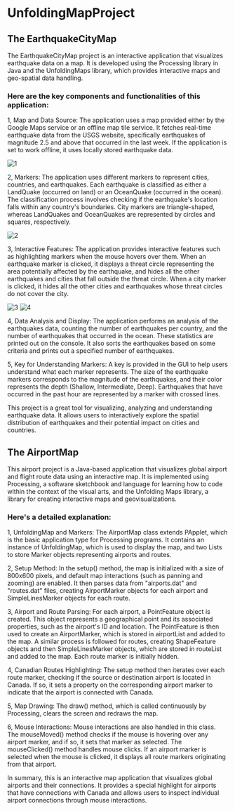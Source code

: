 # UnfoldingMapProject

## The EarthquakeCityMap

The EarthquakeCityMap project is an interactive application that visualizes earthquake data on a map. It is developed using the Processing library in Java and the UnfoldingMaps library, which provides interactive maps and geo-spatial data handling.

### Here are the key components and functionalities of this application:

1, Map and Data Source: The application uses a map provided either by the Google Maps service or an offline map tile service. It fetches real-time earthquake data from the USGS website, specifically earthquakes of magnitude 2.5 and above that occurred in the last week. If the application is set to work offline, it uses locally stored earthquake data.

![1](https://github.com/Lenore8963/UnfoldingMapProject/assets/118407314/e4aab225-4cde-425d-aada-6729baa54cf9)

2, Markers: The application uses different markers to represent cities, countries, and earthquakes. Each earthquake is classified as either a LandQuake (occurred on land) or an OceanQuake (occurred in the ocean). The classification process involves checking if the earthquake's location falls within any country's boundaries. City markers are triangle-shaped, whereas LandQuakes and OceanQuakes are represented by circles and squares, respectively.

![2](https://github.com/Lenore8963/UnfoldingMapProject/assets/118407314/c758b783-f8a6-48d9-85cc-58f663cc89b4)

3, Interactive Features: The application provides interactive features such as highlighting markers when the mouse hovers over them. When an earthquake marker is clicked, it displays a threat circle representing the area potentially affected by the earthquake, and hides all the other earthquakes and cities that fall outside the threat circle. When a city marker is clicked, it hides all the other cities and earthquakes whose threat circles do not cover the city.

![3](https://github.com/Lenore8963/UnfoldingMapProject/assets/118407314/18e4a947-1b8c-4a56-9db5-69d1fe3e2fa9)
![4](https://github.com/Lenore8963/UnfoldingMapProject/assets/118407314/64359701-47b4-48b6-9607-ce7415415427)

4, Data Analysis and Display: The application performs an analysis of the earthquakes data, counting the number of earthquakes per country, and the number of earthquakes that occurred in the ocean. These statistics are printed out on the console. It also sorts the earthquakes based on some criteria and prints out a specified number of earthquakes.

5, Key for Understanding Markers: A key is provided in the GUI to help users understand what each marker represents. The size of the earthquake markers corresponds to the magnitude of the earthquakes, and their color represents the depth (Shallow, Intermediate, Deep). Earthquakes that have occurred in the past hour are represented by a marker with crossed lines.

This project is a great tool for visualizing, analyzing and understanding earthquake data. It allows users to interactively explore the spatial distribution of earthquakes and their potential impact on cities and countries.

## The AirportMap 

This airport project is a Java-based application that visualizes global airport and flight route data using an interactive map. It is implemented using Processing, a software sketchbook and language for learning how to code within the context of the visual arts, and the Unfolding Maps library, a library for creating interactive maps and geovisualizations.

### Here's a detailed explanation:

1, UnfoldingMap and Markers: The AirportMap class extends PApplet, which is the basic application type for Processing programs. It contains an instance of UnfoldingMap, which is used to display the map, and two Lists to store Marker objects representing airports and routes.

2, Setup Method: In the setup() method, the map is initialized with a size of 800x600 pixels, and default map interactions (such as panning and zooming) are enabled. It then parses data from "airports.dat" and "routes.dat" files, creating AirportMarker objects for each airport and SimpleLinesMarker objects for each route.

3, Airport and Route Parsing: For each airport, a PointFeature object is created. This object represents a geographical point and its associated properties, such as the airport's ID and location. The PointFeature is then used to create an AirportMarker, which is stored in airportList and added to the map. A similar process is followed for routes, creating ShapeFeature objects and then SimpleLinesMarker objects, which are stored in routeList and added to the map. Each route marker is initially hidden.

4, Canadian Routes Highlighting: The setup method then iterates over each route marker, checking if the source or destination airport is located in Canada. If so, it sets a property on the corresponding airport marker to indicate that the airport is connected with Canada.

5, Map Drawing: The draw() method, which is called continuously by Processing, clears the screen and redraws the map.

6, Mouse Interactions: Mouse interactions are also handled in this class. The mouseMoved() method checks if the mouse is hovering over any airport marker, and if so, it sets that marker as selected. The mouseClicked() method handles mouse clicks. If an airport marker is selected when the mouse is clicked, it displays all route markers originating from that airport.

In summary, this is an interactive map application that visualizes global airports and their connections. It provides a special highlight for airports that have connections with Canada and allows users to inspect individual airport connections through mouse interactions.
